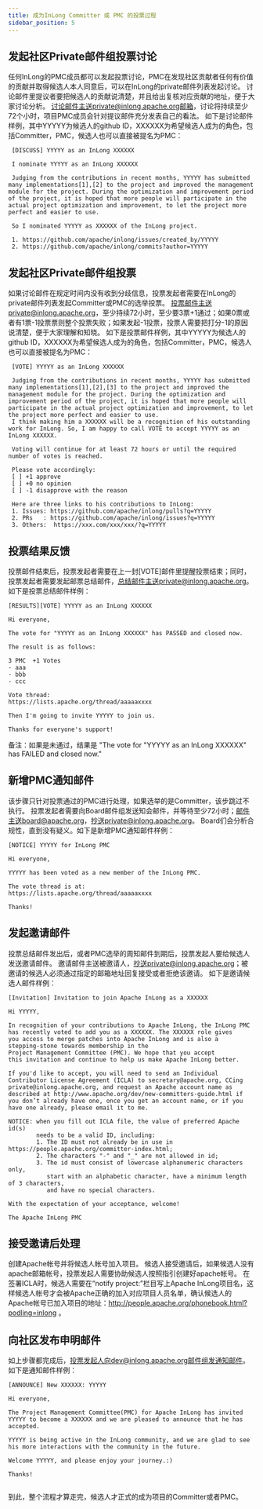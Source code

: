 ```yaml
---
title: 成为InLong Committer 或 PMC 的投票过程
sidebar_position: 5
---
```


## 发起社区Private邮件组投票讨论
   任何InLong的PMC成员都可以发起投票讨论，PMC在发现社区贡献者任何有价值的贡献并取得候选人本人同意后，可以在InLong的private邮件列表发起讨论。
   讨论邮件里提议者要把候选人的贡献说清楚，并且给出复核对应贡献的地址，便于大家讨论分析。
   讨论邮件主送private@inlong.apache.org邮箱，讨论将持续至少72个小时，项目PMC成员会针对提议邮件充分发表自己的看法。
   如下是讨论邮件样例，其中YYYYY为候选人的github ID，XXXXXX为希望候选人成为的角色，包括Committer，PMC，候选人也可以直接被提名为PMC：
   ```shell
    [DISCUSS] YYYYY as an InLong XXXXXX
     
    I nominate YYYYY as an InLong XXXXXX
    
    Judging from the contributions in recent months, YYYYY has submitted many implementations[1],[2] to the project and improved the management module for the project. During the optimization and improvement period of the project, it is hoped that more people will participate in the actual project optimization and improvement, to let the project more perfect and easier to use.
     
    So I nominated YYYYY as XXXXXX of the InLong project.
     
    1. https://github.com/apache/inlong/issues/created_by/YYYYY 
    2. https://github.com/apache/inlong/commits?author=YYYYY 
   ```
    
## 发起社区Private邮件组投票
   如果讨论邮件在规定时间内没有收到分歧信息，投票发起者需要在InLong的private邮件列表发起Committer或PMC的选举投票。
   投票邮件主送private@inlong.apache.org，至少持续72小时，至少要3票+1通过；如果0票或者有1票-1投票票则整个投票失败；如果发起-1投票，投票人需要把打分-1的原因说清楚，便于大家理解和知晓。
   如下是投票邮件样例，其中YYYYY为候选人的github ID，XXXXXX为希望候选人成为的角色，包括Committer，PMC，候选人也可以直接被提名为PMC：
   ```shell
    [VOTE] YYYYY as an InLong XXXXXX
     
    Judging from the contributions in recent months, YYYYY has submitted many implementations[1],[2],[3] to the project and improved the management module for the project. During the optimization and improvement period of the project, it is hoped that more people will participate in the actual project optimization and improvement, to let the project more perfect and easier to use.
    I think making him a XXXXXX will be a recognition of his outstanding work for InLong. So, I am happy to call VOTE to accept YYYYY as an InLong XXXXXX.
     
    Voting will continue for at least 72 hours or until the required number of votes is reached.
    
    Please vote accordingly:
    [ ] +1 approve
    [ ] +0 no opinion
    [ ] -1 disapprove with the reason  
      
    Here are three links to his contributions to InLong:
    1. Issues: https://github.com/apache/inlong/pulls?q=YYYYY
    2. PRs   : https://github.com/apache/inlong/issues?q=YYYYY
    3. Others:  https://xxx.com/xxx/xxx/?q=YYYYY
   ```

## 投票结果反馈
投票邮件结束后，投票发起者需要在上一封[VOTE]邮件里提醒投票结束；同时，投票发起者需要发起邮票总结邮件，总结邮件主送private@inlong.apache.org。
如下是投票总结邮件样例：
   ```shell
   [RESULTS][VOTE] YYYYY as an InLong XXXXXX
   
   Hi everyone,

   The vote for "YYYYY as an InLong XXXXXX" has PASSED and closed now.

   The result is as follows:

   3 PMC  +1 Votes
   - aaa
   - bbb
   - ccc

   Vote thread:
   https://lists.apache.org/thread/aaaaaxxxx

   Then I'm going to invite YYYYY to join us.

   Thanks for everyone's support!   
   ```
   备注：如果是未通过，结果是 "The vote for "YYYYY as an InLong XXXXXX" has FAILED and closed now."

## 新增PMC通知邮件
该步骤只针对投票通过的PMC进行处理，如果选举的是Committer，该步跳过不执行。
投票发起者需要向Board邮件组发送知会邮件，并等待至少72小时；邮件主送board@apache.org，抄送private@inlong.apache.org。
Board们会分析合规性，直到没有疑义。如下是新增PMC通知邮件样例：
   ```shell
   [NOTICE] YYYYY for InLong PMC
   
   Hi everyone,

   YYYYY has been voted as a new member of the InLong PMC. 

   The vote thread is at:
   https://lists.apache.org/thread/aaaaaxxxx
 
   Thanks!
   ```

## 发起邀请邮件
投票总结邮件发出后，或者PMC选举的周知邮件到期后，投票发起人要给候选人发送邀请邮件。
邀请邮件主送被邀请人，抄送private@inlong.apache.org；被邀请的候选人必须通过指定的邮箱地址回复接受或者拒绝该邀请。
如下是邀请候选人邮件样例：
   ```shell
   [Invitation] Invitation to join Apache InLong as a XXXXXX
   
   Hi YYYYY,

   In recognition of your contributions to Apache InLong, the InLong PMC
   has recently voted to add you as a XXXXXX. The XXXXXX role gives
   you access to merge patches into Apache InLong and is also a
   stepping-stone towards membership in the
   Project Management Committee (PMC). We hope that you accept
   this invitation and continue to help us make Apache InLong better.

   If you'd like to accept, you will need to send an Individual
   Contributor License Agreement (ICLA) to secretary@apache.org, CCing
   private@inlong.apache.org, and request an Apache account name as
   described at http://www.apache.org/dev/new-committers-guide.html if
   you don’t already have one, once you get an account name, or if you
   have one already, please email it to me.

   NOTICE: when you fill out ICLA file, the value of preferred Apache id(s)
           needs to be a valid ID, including:
           1. The ID must not already be in use in https://people.apache.org/committer-index.html;
           2. The characters "-" and "_" are not allowed in id;
           3. The id must consist of lowercase alphanumeric characters only,
              start with an alphabetic character, have a minimum length of 3 characters,
              and have no special characters.

   With the expectation of your acceptance, welcome!

   The Apache InLong PMC
   ```

## 接受邀请后处理
创建Apache帐号并将候选人帐号加入项目。
候选人接受邀请后，如果候选人没有apache邮箱帐号，投票发起人需要协助候选人按照指引创建好apache帐号。
在签署ICLA时，候选人需要在“notify project:”栏目写上Apache InLong项目名，这样候选人帐号才会被Apache正确的加入对应项目人员名单，确认候选人的Apache帐号已加入项目的地址：http://people.apache.org/phonebook.html?podling=inlong 。

## 向社区发布申明邮件
如上步骤都完成后，投票发起人向dev@inlong.apache.org邮件组发通知邮件。
如下是通知邮件样例：
   ```shell
   [ANNOUNCE] New XXXXXX: YYYYY
   
   Hi everyone,
   
   The Project Management Committee(PMC) for Apache InLong has invited YYYYY to become a XXXXXX and we are pleased to announce that he has accepted.

   YYYYY is being active in the InLong community, and we are glad to see his more interactions with the community in the future.
   
   Welcome YYYYY, and please enjoy your journey.:)

   Thanks!
      
   ```   
 
到此，整个流程才算走完，候选人才正式的成为项目的Committer或者PMC。

